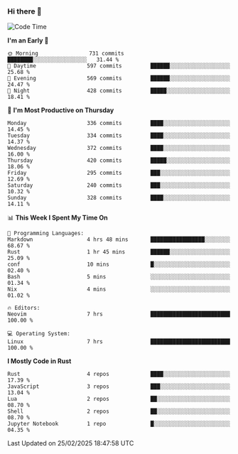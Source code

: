 ### Hi there 👋
<!--START_SECTION:waka-->
![Code Time](http://img.shields.io/badge/Code%20Time-504%20hrs%2045%20mins-blue)

**I'm an Early 🐤** 

```text
🌞 Morning                731 commits         ████████░░░░░░░░░░░░░░░░░   31.44 % 
🌆 Daytime                597 commits         ██████░░░░░░░░░░░░░░░░░░░   25.68 % 
🌃 Evening                569 commits         ██████░░░░░░░░░░░░░░░░░░░   24.47 % 
🌙 Night                  428 commits         █████░░░░░░░░░░░░░░░░░░░░   18.41 % 
```
📅 **I'm Most Productive on Thursday** 

```text
Monday                   336 commits         ████░░░░░░░░░░░░░░░░░░░░░   14.45 % 
Tuesday                  334 commits         ████░░░░░░░░░░░░░░░░░░░░░   14.37 % 
Wednesday                372 commits         ████░░░░░░░░░░░░░░░░░░░░░   16.00 % 
Thursday                 420 commits         █████░░░░░░░░░░░░░░░░░░░░   18.06 % 
Friday                   295 commits         ███░░░░░░░░░░░░░░░░░░░░░░   12.69 % 
Saturday                 240 commits         ███░░░░░░░░░░░░░░░░░░░░░░   10.32 % 
Sunday                   328 commits         ████░░░░░░░░░░░░░░░░░░░░░   14.11 % 
```


📊 **This Week I Spent My Time On** 

```text
💬 Programming Languages: 
Markdown                 4 hrs 48 mins       █████████████████░░░░░░░░   68.67 % 
Rust                     1 hr 45 mins        ██████░░░░░░░░░░░░░░░░░░░   25.09 % 
conf                     10 mins             █░░░░░░░░░░░░░░░░░░░░░░░░   02.40 % 
Bash                     5 mins              ░░░░░░░░░░░░░░░░░░░░░░░░░   01.34 % 
Nix                      4 mins              ░░░░░░░░░░░░░░░░░░░░░░░░░   01.02 % 

🔥 Editors: 
Neovim                   7 hrs               █████████████████████████   100.00 % 

💻 Operating System: 
Linux                    7 hrs               █████████████████████████   100.00 % 
```

**I Mostly Code in Rust** 

```text
Rust                     4 repos             ████░░░░░░░░░░░░░░░░░░░░░   17.39 % 
JavaScript               3 repos             ███░░░░░░░░░░░░░░░░░░░░░░   13.04 % 
Lua                      2 repos             ██░░░░░░░░░░░░░░░░░░░░░░░   08.70 % 
Shell                    2 repos             ██░░░░░░░░░░░░░░░░░░░░░░░   08.70 % 
Jupyter Notebook         1 repo              █░░░░░░░░░░░░░░░░░░░░░░░░   04.35 % 
```




 Last Updated on 25/02/2025 18:47:58 UTC
<!--END_SECTION:waka-->

<!--
**YoganshSharma/YoganshSharma** is a ✨ _special_ ✨ repository because its `README.md` (this file) appears on your GitHub profile.

Here are some ideas to get you started:

- 🔭 I’m currently working on ...
- 🌱 I’m currently learning ...
- 👯 I’m looking to collaborate on ...
- 🤔 I’m looking for help with ...
- 💬 Ask me about ...
- 📫 How to reach me: ...
- 😄 Pronouns: ...
- ⚡ Fun fact: ...
-->
